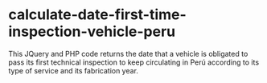# calculate-date-first-time-inspection-vehicle-peru
This JQuery and PHP code returns the date that a vehicle is obligated to pass its first technical inspection to keep circulating in Perú according to its type of service and its fabrication year.
